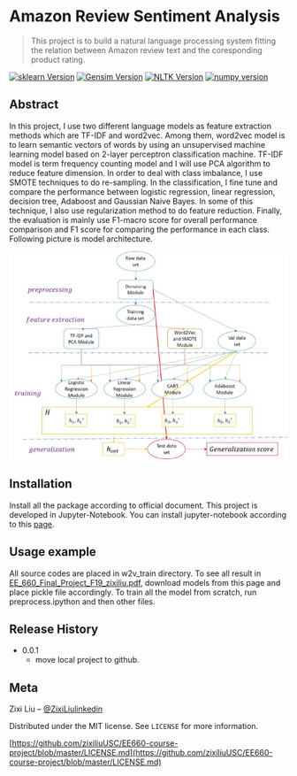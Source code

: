# Amazon Review Sentiment Analysis
> This project is to build a natural language processing system fitting the relation between Amazon review text and the coresponding product rating. 

[![sklearn Version][sklearn-image]][sklearn-url]
[![Gensim Version][gensim-image]][gensim-url]
[![NLTK Version][NLTK-image]][NLTK-url]
[![numpy version][numpy-image]][numpy-url]

## Abstract
In this project, I use two different language models as feature extraction methods which are TF-IDF and word2vec. Among them, word2vec model is to learn semantic vectors of words by using an unsupervised machine learning model based on 2-layer perceptron classification machine. TF-IDF model is term frequency counting model and I will use PCA algorithm to reduce feature dimension. In order to deal with class imbalance, I use SMOTE techniques to do re-sampling. In the classification, I fine tune and compare the performance between logistic regression, linear regression, decision tree, Adaboost and Gaussian Naive Bayes. In some of this technique, I also use regularization method to do feature reduction. Finally, the evaluation is mainly use F1-macro score for overall performance comparison and F1 score for comparing the performance in each class. Following picture is model architecture. 

![GitHub Logo](EE_660_Final_Project_F19_zixiliu.jpg)

## Installation

Install all the package according to official document. This project is developed in Jupyter-Notebook. You can install jupyter-notebook according to this [page][page]. 

## Usage example

All source codes are placed in w2v_train directory. To see all result in [EE_660_Final_Project_F19_zixiliu.pdf][pdf], download models from this page and place pickle file accordingly. To train all the model from scratch, run preprocess.ipython and then other files. 



## Release History

* 0.0.1
    * move local project to github. 

## Meta

Zixi Liu – [@ZixiLiulinkedin](https://www.linkedin.com/in/zixi-liu-403733159/) 

Distributed under the MIT license. See ``LICENSE`` for more information.

[https://github.com/zixiliuUSC/EE660-course-project/blob/master/LICENSE.md](https://github.com/zixiliuUSC/EE660-course-project/blob/master/LICENSE.md)



<!-- Markdown link & img dfn's -->
[sklearn-image]: https://img.shields.io/badge/sklearn-0.21.3-blue
[sklearn-url]: https://scikit-learn.org/stable/
[wiki]: https://github.com/yourname/yourproject/wiki
[gensim-image]:https://img.shields.io/badge/gensim-3.8.1-brightgreen
[gensim-url]: https://radimrehurek.com/gensim/
[NLTK-image]:https://img.shields.io/badge/NLTK-3.4.5-yellow
[NLTK-url]:https://www.nltk.org/
[numpy-image]:https://img.shields.io/badge/numpy-1.16.2-orange
[numpy-url]:https://numpy.org/
[page]:https://jupyter.org/install
[pdf]:https://github.com/zixiliuUSC/EE660-course-project/blob/master/EE_660_Final_Project_F19_zixiliu.pdf
